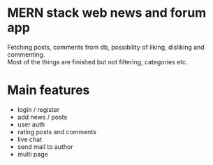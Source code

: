 # MERN stack web news and forum app
Fetching posts, comments from db, possibility of liking, disliking and commenting. <br>
Most of the things are finished but not filtering, categories etc.
# Main features
- login / register <br>
- add news / posts <br>
- user auth <br>
- rating posts and comments <br>
- live chat <br>
- send mail to author <br>
- multi page